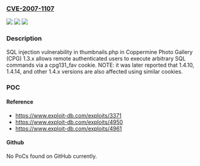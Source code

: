 ### [CVE-2007-1107](https://cve.mitre.org/cgi-bin/cvename.cgi?name=CVE-2007-1107)
![](https://img.shields.io/static/v1?label=Product&message=n%2Fa&color=blue)
![](https://img.shields.io/static/v1?label=Version&message=n%2Fa&color=blue)
![](https://img.shields.io/static/v1?label=Vulnerability&message=n%2Fa&color=brighgreen)

### Description

SQL injection vulnerability in thumbnails.php in Coppermine Photo Gallery (CPG) 1.3.x allows remote authenticated users to execute arbitrary SQL commands via a cpg131_fav cookie.  NOTE: it was later reported that 1.4.10, 1.4.14, and other 1.4.x versions are also affected using similar cookies.

### POC

#### Reference
- https://www.exploit-db.com/exploits/3371
- https://www.exploit-db.com/exploits/4950
- https://www.exploit-db.com/exploits/4961

#### Github
No PoCs found on GitHub currently.

